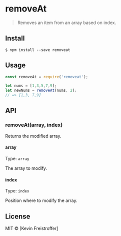 # removeAt 

> Removes an item from an array based on index.

## Install

```
$ npm install --save removeat
```

## Usage

```js
const removeAt = require('removeat');

let nums = [1,3,5,7,9];
let newNums = removeAt(nums, 2);
// => [1,3, 7,9]
```

## API

### removeAt(array, index)

Returns the modified array.

#### array

Type: `array`

The array to modify.

#### index

Type: `index`

Position where to modify the array.

## License

MIT © [Kevin Freistroffer]
